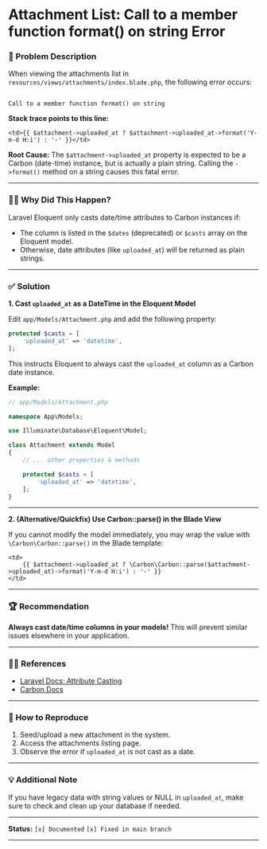 # Attachment List: Call to a member function format() on string Error

### 🐛 Problem Description

When viewing the attachments list in `resources/views/attachments/index.blade.php`, the following error occurs:

```

Call to a member function format() on string

````

**Stack trace points to this line:**
```blade
<td>{{ $attachment->uploaded_at ? $attachment->uploaded_at->format('Y-m-d H:i') : '-' }}</td>
````

**Root Cause:**
The `$attachment->uploaded_at` property is expected to be a Carbon (date-time) instance, but is actually a plain string. Calling the `->format()` method on a string causes this fatal error.

---

### 🕵️‍♂️ Why Did This Happen?

Laravel Eloquent only casts date/time attributes to Carbon instances if:

* The column is listed in the `$dates` (deprecated) or `$casts` array on the Eloquent model.
* Otherwise, date attributes (like `uploaded_at`) will be returned as plain strings.

---

### ✅ Solution

**1. Cast `uploaded_at` as a DateTime in the Eloquent Model**

Edit `app/Models/Attachment.php` and add the following property:

```php
protected $casts = [
    'uploaded_at' => 'datetime',
];
```

This instructs Eloquent to always cast the `uploaded_at` column as a Carbon date instance.

**Example:**

```php
// app/Models/Attachment.php

namespace App\Models;

use Illuminate\Database\Eloquent\Model;

class Attachment extends Model
{
    // ... other properties & methods

    protected $casts = [
        'uploaded_at' => 'datetime',
    ];
}
```

---

**2. (Alternative/Quickfix) Use Carbon::parse() in the Blade View**

If you cannot modify the model immediately, you may wrap the value with `\Carbon\Carbon::parse()` in the Blade template:

```blade
<td>
    {{ $attachment->uploaded_at ? \Carbon\Carbon::parse($attachment->uploaded_at)->format('Y-m-d H:i') : '-' }}
</td>
```

---

### 🏆 Recommendation

**Always cast date/time columns in your models!**
This will prevent similar issues elsewhere in your application.

---

### 🧑‍💻 References

* [Laravel Docs: Attribute Casting](https://laravel.com/docs/12.x/eloquent-mutators#attribute-casting)
* [Carbon Docs](https://carbon.nesbot.com/docs/)

---

### 🔁 How to Reproduce

1. Seed/upload a new attachment in the system.
2. Access the attachments listing page.
3. Observe the error if `uploaded_at` is not cast as a date.

---

### 💡 Additional Note

If you have legacy data with string values or NULL in `uploaded_at`, make sure to check and clean up your database if needed.

---

**Status:**
`[x] Documented`
`[x] Fixed in main branch`

---
